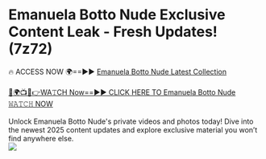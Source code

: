 # Emanuela Botto Nude Exclusive Content Leak - Fresh Updates! (7z72)

🔥 ACCESS NOW 🌍==►► <a href="https://tinyurl.com/yc657z5k" rel="nofollow">Emanuela Botto Nude Latest Collection</a>
<br><br>
[🔴🌍📺📱👉WA𝚃CH Now==►► CLICK HERE TO Emanuela Botto Nude 𝚆𝙰𝚃𝙲𝙷 NOW](https://tinyurl.com/yc657z5k)
<br><br>
Unlock Emanuela Botto Nude's private videos and photos today! Dive into the newest 2025 content updates and explore exclusive material you won’t find anywhere else.
<br>
<a href="https://tinyurl.com/yc657z5k" rel="nofollow" data-target="animated-image.originalLink"><img src="https://camo.githubusercontent.com/8a4f000d20f83aca3bf7ec5f350d767afa0574a8a352519fd8cfa583a6f93a33/68747470733a2f2f692e696d6775722e636f6d2f644a486b345a712e676966" data-canonical-src="https://i.imgur.com/dJHk4Zq.gif" style="max-width: 100%; display: inline-block;" data-target="animated-image.originalImage"></a>
<br>
